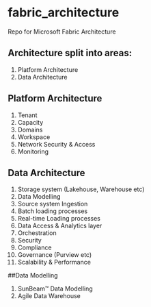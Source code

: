 # fabric_architecture
Repo for Microsoft Fabric Architecture

## Architecture split into areas:
1. Platform Architecture
2. Data Architecture

## Platform Architecture
1. Tenant
2. Capacity
3. Domains
4. Workspace
5. Network Security & Access
6. Monitoring

## Data Architecture
1. Storage system (Lakehouse, Warehouse etc)
2. Data Modelling
3. Source system Ingestion
4. Batch loading processes
5. Real-time Loading processes
6. Data Access & Analytics layer
7. Orchestration
8. Security
9. Compliance
10. Governance (Purview etc)
11. Scalability & Performance

##Data Modelling
1. SunBeam™ Data Modelling 
2. Agile Data Warehouse
